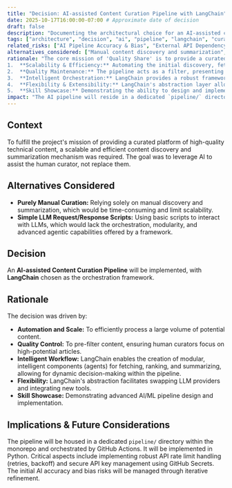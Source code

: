 ```yaml
---
title: "Decision: AI-assisted Content Curation Pipeline with LangChain"
date: 2025-10-17T16:00:00-07:00 # Approximate date of decision
draft: false
description: "Documenting the architectural choice for an AI-assisted content curation pipeline, including the use of LangChain for orchestration."
tags: ["architecture", "decision", "ai", "pipeline", "langchain", "curation"]
related_risks: ["AI Pipeline Accuracy & Bias", "External API Dependency"]
alternatives_considered: ["Manual content discovery and summarization", "Simple LLM request/response scripts"]
rationale: "The core mission of 'Quality Share' is to provide a curated platform of high-quality technical content. To scale this curation process efficiently while maintaining quality, an AI-assisted pipeline was deemed essential. The decision to implement this pipeline using LangChain for orchestration was based on:
1.  **Scalability & Efficiency:** Automating the initial discovery, fetching, and ranking of potential content significantly reduces manual effort.
2.  **Quality Maintenance:** The pipeline acts as a filter, presenting only high-potential content for human review, thus upholding the 'Quality is Everything' philosophy.
3.  **Intelligent Orchestration:** LangChain provides a robust framework for chaining LLM calls, integrating external tools, and building modular 'agents' within the pipeline (e.g., Fetcher, Ranker, Summarizer, PR Generator). This addresses the need for dynamic decision-making and intelligence beyond simple serial execution.
4.  **Flexibility & Extensibility:** LangChain's abstraction layer allows for easier swapping of underlying LLM providers and integration of new tools or algorithms in the future.
5.  **Skill Showcase:** Demonstrating the ability to design and implement an intelligent AI pipeline using modern frameworks like LangChain is a significant skill showcase."
impact: "The AI pipeline will reside in a dedicated `pipeline/` directory within the monorepo. It will be orchestrated by GitHub Actions, triggering containerized processes. Key considerations include robust handling of external API rate limits and secure management of API keys using GitHub Secrets. The pipeline will be implemented in Python, leveraging the curator's multi-language proficiency. Initial risks related to AI accuracy and bias will be mitigated by starting small and iteratively refining the logic."
---
```


## Context

To fulfill the project's mission of providing a curated platform of high-quality technical content, a scalable and efficient content discovery and summarization mechanism was required. The goal was to leverage AI to assist the human curator, not replace them.

## Alternatives Considered

*   **Purely Manual Curation:** Relying solely on manual discovery and summarization, which would be time-consuming and limit scalability.
*   **Simple LLM Request/Response Scripts:** Using basic scripts to interact with LLMs, which would lack the orchestration, modularity, and advanced agentic capabilities offered by a framework.

## Decision

An **AI-assisted Content Curation Pipeline** will be implemented, with **LangChain** chosen as the orchestration framework.

## Rationale

The decision was driven by:

*   **Automation and Scale:** To efficiently process a large volume of potential content.
*   **Quality Control:** To pre-filter content, ensuring human curators focus on high-potential articles.
*   **Intelligent Workflow:** LangChain enables the creation of modular, intelligent components (agents) for fetching, ranking, and summarizing, allowing for dynamic decision-making within the pipeline.
*   **Flexibility:** LangChain's abstraction facilitates swapping LLM providers and integrating new tools.
*   **Skill Showcase:** Demonstrating advanced AI/ML pipeline design and implementation.

## Implications & Future Considerations

The pipeline will be housed in a dedicated `pipeline/` directory within the monorepo and orchestrated by GitHub Actions. It will be implemented in Python. Critical aspects include implementing robust API rate limit handling (retries, backoff) and secure API key management using GitHub Secrets. The initial AI accuracy and bias risks will be managed through iterative refinement.
